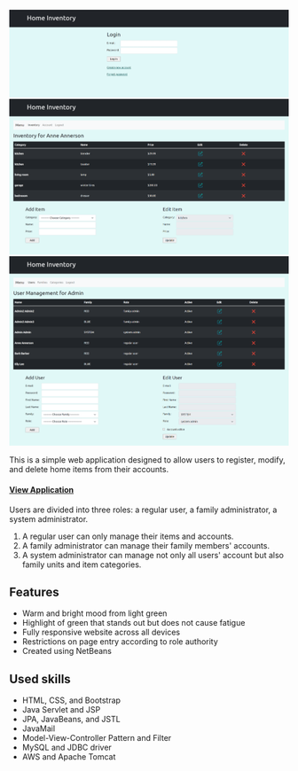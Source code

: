 ![main page](/img/main.png)
![inventory page](/img/user_inventory.png)
![admin page](/img/admin_inventory.png)

This is a simple web application designed to allow users to register, modify, and delete home items from their accounts.

#### [View Application](https://sorry-updating.netlify.app/)

Users are divided into three roles: a regular user, a family administrator, a system administrator.
1. A regular user can only manage their items and accounts.
2. A family administrator can manage their family members' accounts.
3. A system administrator can manage not only all users' account but also family units and item categories.

## Features
- Warm and bright mood from light green
- Highlight of green that stands out but does not cause fatigue
- Fully responsive website across all devices
- Restrictions on page entry according to role authority
- Created using NetBeans

## Used skills
- HTML, CSS, and Bootstrap
- Java Servlet and JSP
- JPA, JavaBeans, and JSTL
- JavaMail
- Model-View-Controller Pattern and Filter
- MySQL and JDBC driver
- AWS and Apache Tomcat